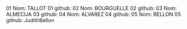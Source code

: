 01 Nom: TALLOT
01 github:
02 Nom: BOURGUELLE
02 github:
03 Nom: ALMECIJA
03 github:
04 Nom: ALVAREZ
04 github:
05 Nom: BELLON
05 github: JudithBellon